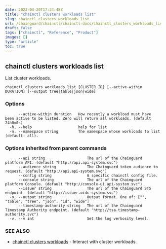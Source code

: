 ```yaml
---
date: 2023-04-20T17:34:48Z
title: "chainctl clusters workloads list"
slug: chainctl_clusters_workloads_list
url: /chainguard/chainctl/chainctl-docs/chainctl_clusters_workloads_list/
draft: false
tags: ["chainctl", "Reference", "Product"]
images: []
type: "article"
toc: true
---
```

## chainctl clusters workloads list

List cluster workloads.

```
chainctl clusters workloads list [CLUSTER_ID] [--active-within DURATION] [--output tree|table|json|wide]
```

### Options

```
      --active-within duration   How recently a workload must have been active to be listed. Zero will return all workloads. (default 24h0m0s)
  -h, --help                     help for list
  -n, --namespace string         The namespace whose workloads to list (default: all).
```

### Options inherited from parent commands

```
      --api string                   The url of the Chainguard platform API. (default "http://api.api-system.svc")
      --audience string              The Chainguard token audience to request. (default "http://api.api-system.svc")
      --config string                A specific chainctl config file.
      --console string               The url of the Chainguard platform Console. (default "http://console-ui.api-system.svc")
      --issuer string                The url of the Chainguard STS endpoint. (default "http://issuer.oidc-system.svc")
  -o, --output string                Output format. One of: ["", "table", "tree", "json", "id", "wide"]
      --timestamp-authority string   The url of the Chainguard Timestamp Authority endpoint. (default "http://tsa.timestamp-authority.svc")
  -v, --v int                        Set the log verbosity level.
```

### SEE ALSO

* [chainctl clusters workloads](/chainguard/chainctl/chainctl-docs/chainctl_clusters_workloads/)	 - Interact with cluster workloads.

